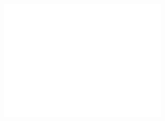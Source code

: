 <div style="display: flex; justify-content: center; align-items: center; height: 100vh;">
    <img src="./final.svg" alt="SVG Image" style="margin: auto; width: 500px; height: 360px;">
</div>

![](https://komarev.com/ghpvc/?username=melker23&style=flat)

---

![](https://github-readme-streak-stats.herokuapp.com/?user=melker23&hide_border=true&theme=transparent)
